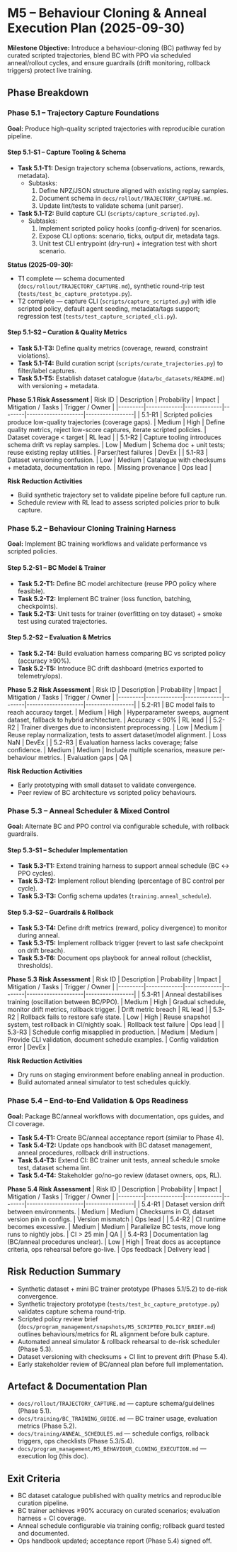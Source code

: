 # M5 – Behaviour Cloning & Anneal Execution Plan (2025-09-30)

**Milestone Objective:** Introduce a behaviour-cloning (BC) pathway fed by curated scripted trajectories, blend BC with PPO via scheduled anneal/rollout cycles, and ensure guardrails (drift monitoring, rollback triggers) protect live training.

## Phase Breakdown

### Phase 5.1 – Trajectory Capture Foundations
**Goal:** Produce high-quality scripted trajectories with reproducible curation pipeline.

#### Step 5.1-S1 – Capture Tooling & Schema
- **Task 5.1-T1:** Design trajectory schema (observations, actions, rewards, metadata).
  - Subtasks:
    1. Define NPZ/JSON structure aligned with existing replay samples.
    2. Document schema in `docs/rollout/TRAJECTORY_CAPTURE.md`.
    3. Update lint/tests to validate schema (unit parser).
- **Task 5.1-T2:** Build capture CLI (`scripts/capture_scripted.py`).
  - Subtasks:
    1. Implement scripted policy hooks (config-driven) for scenarios.
    2. Expose CLI options: scenario, ticks, output dir, metadata tags.
    3. Unit test CLI entrypoint (dry-run) + integration test with short scenario.

**Status (2025-09-30):**
- T1 complete — schema documented (`docs/rollout/TRAJECTORY_CAPTURE.md`), synthetic round-trip test (`tests/test_bc_capture_prototype.py`).
- T2 complete — capture CLI (`scripts/capture_scripted.py`) with idle scripted policy, default agent seeding, metadata/tags support; regression test (`tests/test_capture_scripted_cli.py`).

#### Step 5.1-S2 – Curation & Quality Metrics
- **Task 5.1-T3:** Define quality metrics (coverage, reward, constraint violations).
- **Task 5.1-T4:** Build curation script (`scripts/curate_trajectories.py`) to filter/label captures.
- **Task 5.1-T5:** Establish dataset catalogue (`data/bc_datasets/README.md`) with versioning + metadata.

**Phase 5.1 Risk Assessment**
| Risk ID | Description | Probability | Impact | Mitigation / Tasks | Trigger / Owner |
|---------|-------------|-------------|--------|--------------------|-----------------|
| 5.1-R1 | Scripted policies produce low-quality trajectories (coverage gaps). | Medium | High | Define quality metrics, reject low-score captures, iterate scripted policies. | Dataset coverage < target | RL lead |
| 5.1-R2 | Capture tooling introduces schema drift vs replay samples. | Low | Medium | Schema doc + unit tests; reuse existing replay utilities. | Parser/test failures | DevEx |
| 5.1-R3 | Dataset versioning confusion. | Low | Medium | Catalogue with checksums + metadata, documentation in repo. | Missing provenance | Ops lead |

**Risk Reduction Activities**
- Build synthetic trajectory set to validate pipeline before full capture run.
- Schedule review with RL lead to assess scripted policies prior to bulk capture.

### Phase 5.2 – Behaviour Cloning Training Harness
**Goal:** Implement BC training workflows and validate performance vs scripted policies.

#### Step 5.2-S1 – BC Model & Trainer
- **Task 5.2-T1:** Define BC model architecture (reuse PPO policy where feasible).
- **Task 5.2-T2:** Implement BC trainer (loss function, batching, checkpoints).
- **Task 5.2-T3:** Unit tests for trainer (overfitting on toy dataset) + smoke test using curated trajectories.

#### Step 5.2-S2 – Evaluation & Metrics
- **Task 5.2-T4:** Build evaluation harness comparing BC vs scripted policy (accuracy ≥90%).
- **Task 5.2-T5:** Introduce BC drift dashboard (metrics exported to telemetry/ops).

**Phase 5.2 Risk Assessment**
| Risk ID | Description | Probability | Impact | Mitigation / Tasks | Trigger / Owner |
|---------|-------------|-------------|--------|--------------------|-----------------|
| 5.2-R1 | BC model fails to reach accuracy target. | Medium | High | Hyperparameter sweeps, augment dataset, fallback to hybrid architecture. | Accuracy < 90% | RL lead |
| 5.2-R2 | Trainer diverges due to inconsistent preprocessing. | Low | Medium | Reuse replay normalization, tests to assert dataset/model alignment. | Loss NaN | DevEx |
| 5.2-R3 | Evaluation harness lacks coverage; false confidence. | Medium | Medium | Include multiple scenarios, measure per-behaviour metrics. | Evaluation gaps | QA |

**Risk Reduction Activities**
- Early prototyping with small dataset to validate convergence.
- Peer review of BC architecture vs scripted policy behaviours.

### Phase 5.3 – Anneal Scheduler & Mixed Control
**Goal:** Alternate BC and PPO control via configurable schedule, with rollback guardrails.

#### Step 5.3-S1 – Scheduler Implementation
- **Task 5.3-T1:** Extend training harness to support anneal schedule (BC ↔ PPO cycles).
- **Task 5.3-T2:** Implement rollout blending (percentage of BC control per cycle).
- **Task 5.3-T3:** Config schema updates (`training.anneal_schedule`).

#### Step 5.3-S2 – Guardrails & Rollback
- **Task 5.3-T4:** Define drift metrics (reward, policy divergence) to monitor during anneal.
- **Task 5.3-T5:** Implement rollback trigger (revert to last safe checkpoint on drift breach).
- **Task 5.3-T6:** Document ops playbook for anneal rollout (checklist, thresholds).

**Phase 5.3 Risk Assessment**
| Risk ID | Description | Probability | Impact | Mitigation / Tasks | Trigger / Owner |
|---------|-------------|-------------|--------|--------------------|-----------------|
| 5.3-R1 | Anneal destabilises training (oscillation between BC/PPO). | Medium | High | Gradual schedule, monitor drift metrics, rollback trigger. | Drift metric breach | RL lead |
| 5.3-R2 | Rollback fails to restore safe state. | Low | High | Reuse snapshot system, test rollback in CI/nightly soak. | Rollback test failure | Ops lead |
| 5.3-R3 | Schedule config misapplied in production. | Medium | Medium | Provide CLI validation, document schedule examples. | Config validation error | DevEx |

**Risk Reduction Activities**
- Dry runs on staging environment before enabling anneal in production.
- Build automated anneal simulator to test schedules quickly.

### Phase 5.4 – End-to-End Validation & Ops Readiness
**Goal:** Package BC/anneal workflows with documentation, ops guides, and CI coverage.

- **Task 5.4-T1:** Create BC/anneal acceptance report (similar to Phase 4).
- **Task 5.4-T2:** Update ops handbook with BC dataset management, anneal procedures, rollback drill instructions.
- **Task 5.4-T3:** Extend CI: BC trainer unit tests, anneal schedule smoke test, dataset schema lint.
- **Task 5.4-T4:** Stakeholder go/no-go review (dataset owners, ops, RL).

**Phase 5.4 Risk Assessment**
| Risk ID | Description | Probability | Impact | Mitigation / Tasks | Trigger / Owner |
|---------|-------------|-------------|--------|--------------------|-----------------|
| 5.4-R1 | Dataset version drift between environments. | Medium | Medium | Checksums in CI, dataset version pin in configs. | Version mismatch | Ops lead |
| 5.4-R2 | CI runtime becomes excessive. | Medium | Medium | Parallelize BC tests, move long runs to nightly jobs. | CI > 25 min | QA |
| 5.4-R3 | Documentation lag (BC/anneal procedures unclear). | Low | High | Treat docs as acceptance criteria, ops rehearsal before go-live. | Ops feedback | Delivery lead |

## Risk Reduction Summary
- Synthetic dataset + mini BC trainer prototype (Phases 5.1/5.2) to de-risk convergence.
- Synthetic trajectory prototype (`tests/test_bc_capture_prototype.py`) validates capture schema round-trip.
- Scripted policy review brief (`docs/program_management/snapshots/M5_SCRIPTED_POLICY_BRIEF.md`) outlines behaviours/metrics for RL alignment before bulk capture.
- Automated anneal simulator & rollback rehearsal to de-risk scheduler (Phase 5.3).
- Dataset versioning with checksums + CI lint to prevent drift (Phase 5.4).
- Early stakeholder review of BC/anneal plan before full implementation.

## Artefact & Documentation Plan
- `docs/rollout/TRAJECTORY_CAPTURE.md` — capture schema/guidelines (Phase 5.1).
- `docs/training/BC_TRAINING_GUIDE.md` — BC trainer usage, evaluation metrics (Phase 5.2).
- `docs/training/ANNEAL_SCHEDULES.md` — schedule configs, rollback triggers, ops checklists (Phase 5.3/5.4).
- `docs/program_management/M5_BEHAVIOUR_CLONING_EXECUTION.md` — execution log (this doc).

## Exit Criteria
- BC dataset catalogue published with quality metrics and reproducible curation pipeline.
- BC trainer achieves ≥90% accuracy on curated scenarios; evaluation harness + CI coverage.
- Anneal schedule configurable via training config; rollback guard tested and documented.
- Ops handbook updated; acceptance report (Phase 5.4) signed off.
